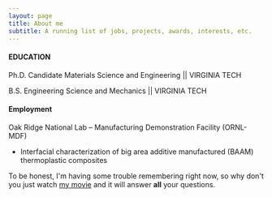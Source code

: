 ```yaml
---
layout: page
title: About me
subtitle: A running list of jobs, projects, awards, interests, etc.
---
```


#### EDUCATION

Ph.D. Candidate Materials Science and Engineering
|| VIRGINIA TECH		

B.S. Engineering Science and Mechanics 
|| VIRGINIA TECH	

#### Employment

Oak Ridge National Lab – Manufacturing Demonstration Facility (ORNL-MDF)
- Interfacial characterization of big area additive manufactured (BAAM) thermoplastic composites


To be honest, I'm having some trouble remembering right now, so why don't you just watch [my movie](http://en.wikipedia.org/wiki/The_Princess_Bride_%28film%29) and it will answer **all** your questions.
